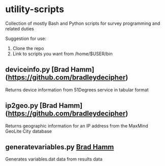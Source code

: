 # utility-scripts
Collection of mostly Bash and Python scripts for survey programming and related duties

Suggestion for use:  
1. Clone the repo  
2. Link to scripts you want from /home/$USER/bin

## deviceinfo.py [Brad Hamm] (https://github.com/bradleydecipher)
Returns device information from 51Degrees service in tabular format

## ip2geo.py [Brad Hamm] (https://github.com/bradleydecipher)
Returns geographic information for an IP address from the MaxMind GeoLite City database

## generatevariables.py [Brad Hamm](https://github.com/bradleydecipher)
Generates variables.dat data from results data

